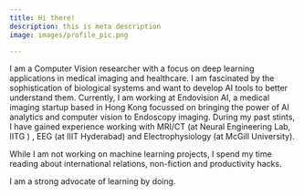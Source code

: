```yaml
---
title: Hi there!
description: this is meta description
image: images/profile_pic.png

---
```

I am a Computer Vision researcher with a focus on deep learning applications in medical imaging and healthcare. I am fascinated by the sophistication of biological systems and want to develop AI tools to better understand them. Currently, I am working at Endovision AI, a medical imaging startup based in Hong Kong focussed on bringing the power of AI analytics and computer vision to Endoscopy imaging. During my past stints, I have gained experience working with MRI/CT (at Neural Engineering Lab, IITG ) , EEG (at IIIT Hyderabad) and Electrophysiology (at McGill University).  

While I am not working on machine learning projects, I spend my time reading about international relations, non-fiction and productivity hacks. 

I am a strong advocate of learning by doing. 